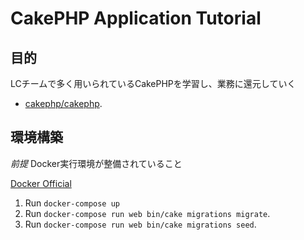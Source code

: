 # CakePHP Application Tutorial

## 目的
LCチームで多く用いられているCakePHPを学習し、業務に還元していく

- [cakephp/cakephp](https://github.com/cakephp/cakephp).

## 環境構築
*前提*
Docker実行環境が整備されていること

[Docker Official](https://docs.docker.com/)

1. Run `docker-compose up`
1. Run `docker-compose run web bin/cake migrations migrate`.
1. Run `docker-compose run web bin/cake migrations seed`.

